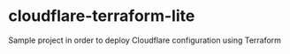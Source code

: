 # cloudflare-terraform-lite
Sample project in order to deploy Cloudflare configuration using Terraform
